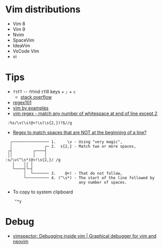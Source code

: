 # Vim distributions

* Vim 8
* Vim 9
* Nvim
* SpaceVim
* IdeaVim
* VsCode Vim
* vi

# Tips

* `ftFT` -- `fF`ind `tT`ill keys + `;` + `c`
  - [stack overflow](https://stackoverflow.com/questions/12495442/what-do-the-f-and-t-commands-do-in-vim)
* [regex101](https://regex101.com/r/GyxvOQ/1)
* [vim by examples](https://learnbyexample.gitbooks.io/vim-reference/content/Regular_Expressions.html)
* [vim regex - match any number of whitespace at end of line except 2](https://stackoverflow.com/questions/67616933/vim-regex-match-any-number-of-whitespace-at-end-of-line-except-2)  
```vim regex
 :%s/\v(\s)@<!\s(\s{2,})?$//g
```
* [Regex to match spaces that are NOT at the beginning of a line?](https://vi.stackexchange.com/questions/7914/regex-to-match-spaces-that-are-not-at-the-beginning-of-a-line) 
```vim regex  
  ┌──────────────── 1.     \v - Using "very magic",
  │              ┌─ 2.  s{2,} - Match two or more spaces,
 ┌┤         ┌────┤
 ││         │    │
:s/\v(^\s*)@<!\s{2,}/ /g
   │    ││ │
   └────┤└─┤
        │  └─────── 3.    @<! - That do not follow,
        └────────── 4. (^\s*) - The start of the line followed by
                                any number of spaces.
```
* To copy to system clipboard 
```vim keymapping 
    "*y 
```
# Debug 
* [vimspector: Debugging inside vim | Graphical debugger for vim and neovim](https://www.youtube.com/watch?v=U4KLYhkIgB4)
